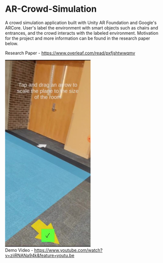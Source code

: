 # AR-Crowd-Simulation

A crowd simulation application built with Unity AR Foundation and Google's ARCore. User's label the environment with smart objects such as chairs and entrances, and the crowd interacts with the labeled environment. Motivation for the project and more information can be found in the research paper below.

Research Paper - https://www.overleaf.com/read/pxfjshtwwqmv

![Demo Image](https://raw.githubusercontent.com/jocrob/AR-Crowd-Simulation/master/Demo/ARCrowdSim_Moment.jpg)  
Demo Video - https://www.youtube.com/watch?v=ziiRNANa94k&feature=youtu.be

